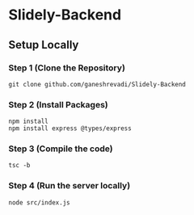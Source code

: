 # Slidely-Backend

## Setup Locally

### Step 1 (Clone the Repository)
 ```
 git clone github.com/ganeshrevadi/Slidely-Backend
```
### Step 2 (Install Packages)
```
npm install
npm install express @types/express
```
### Step 3 (Compile the code)

```
tsc -b
```
### Step 4 (Run the server locally)
```
node src/index.js
```
